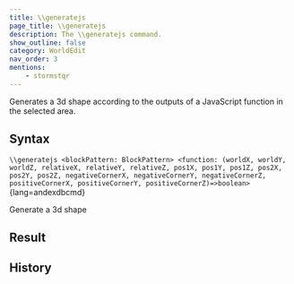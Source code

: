 ```yaml
---
title: \\generatejs
page_title: \\generatejs
description: The \\generatejs command.
show_outline: false
category: WorldEdit
nav_order: 3
mentions:
    - stormstqr
---
```


Generates a 3d shape according to the outputs of a JavaScript function in the selected area.

<CommandDetailsTable
    name="\\generatejs"
    :categories="[
        'system', 'world', 'server', 'worldedit'
    ]"
    :requiredTags="[
        'canUseChatCommands'
    ]"
    ultraSecurityModeSecurityLevel="WorldEdit"
    version="0.0.0"
    :undoSupported="-2"
    :functional="false"
    :deprecated="false"
/>

## Syntax

`\\generatejs <blockPattern: BlockPattern> <function: (worldX, worldY, worldZ, relativeX, relativeY, relativeZ, pos1X, pos1Y, pos1Z, pos2X, pos2Y, pos2Z, negativeCornerX, negativeCornerY, negativeCornerZ, positiveCornerX, positiveCornerY, positiveCornerZ)=>boolean>`{lang=andexdbcmd}

<indent>Generate a 3d shape</indent>

## Result


## History
